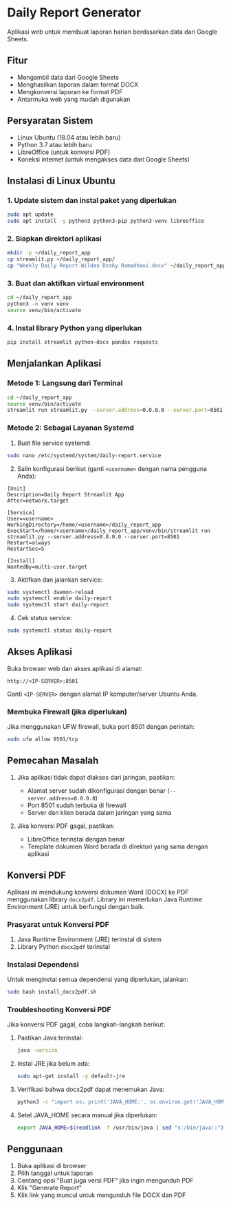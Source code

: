 # Daily Report Generator

Aplikasi web untuk membuat laporan harian berdasarkan data dari Google Sheets.

## Fitur

- Mengambil data dari Google Sheets
- Menghasilkan laporan dalam format DOCX
- Mengkonversi laporan ke format PDF
- Antarmuka web yang mudah digunakan

## Persyaratan Sistem

- Linux Ubuntu (18.04 atau lebih baru)
- Python 3.7 atau lebih baru
- LibreOffice (untuk konversi PDF)
- Koneksi internet (untuk mengakses data dari Google Sheets)

## Instalasi di Linux Ubuntu

### 1. Update sistem dan instal paket yang diperlukan

```bash
sudo apt update
sudo apt install -y python3 python3-pip python3-venv libreoffice
```

### 2. Siapkan direktori aplikasi

```bash
mkdir -p ~/daily_report_app
cp streamlit.py ~/daily_report_app/
cp "Weekly Daily Report Wildan Dzaky Ramadhani.docx" ~/daily_report_app/
```

### 3. Buat dan aktifkan virtual environment

```bash
cd ~/daily_report_app
python3 -m venv venv
source venv/bin/activate
```

### 4. Instal library Python yang diperlukan

```bash
pip install streamlit python-docx pandas requests
```

## Menjalankan Aplikasi

### Metode 1: Langsung dari Terminal

```bash
cd ~/daily_report_app
source venv/bin/activate
streamlit run streamlit.py --server.address=0.0.0.0 --server.port=8501
```

### Metode 2: Sebagai Layanan Systemd

1. Buat file service systemd:

```bash
sudo nano /etc/systemd/system/daily-report.service
```

2. Salin konfigurasi berikut (ganti `<username>` dengan nama pengguna Anda):

```
[Unit]
Description=Daily Report Streamlit App
After=network.target

[Service]
User=<username>
WorkingDirectory=/home/<username>/daily_report_app
ExecStart=/home/<username>/daily_report_app/venv/bin/streamlit run streamlit.py --server.address=0.0.0.0 --server.port=8501
Restart=always
RestartSec=5

[Install]
WantedBy=multi-user.target
```

3. Aktifkan dan jalankan service:

```bash
sudo systemctl daemon-reload
sudo systemctl enable daily-report
sudo systemctl start daily-report
```

4. Cek status service:

```bash
sudo systemctl status daily-report
```

## Akses Aplikasi

Buka browser web dan akses aplikasi di alamat:

```
http://<IP-SERVER>:8501
```

Ganti `<IP-SERVER>` dengan alamat IP komputer/server Ubuntu Anda.

### Membuka Firewall (jika diperlukan)

Jika menggunakan UFW firewall, buka port 8501 dengan perintah:

```bash
sudo ufw allow 8501/tcp
```

## Pemecahan Masalah

1. Jika aplikasi tidak dapat diakses dari jaringan, pastikan:
   - Alamat server sudah dikonfigurasi dengan benar (`--server.address=0.0.0.0`)
   - Port 8501 sudah terbuka di firewall
   - Server dan klien berada dalam jaringan yang sama

2. Jika konversi PDF gagal, pastikan:
   - LibreOffice terinstal dengan benar
   - Template dokumen Word berada di direktori yang sama dengan aplikasi

## Konversi PDF

Aplikasi ini mendukung konversi dokumen Word (DOCX) ke PDF menggunakan library `docx2pdf`. Library ini memerlukan Java Runtime Environment (JRE) untuk berfungsi dengan baik.

### Prasyarat untuk Konversi PDF

1. Java Runtime Environment (JRE) terinstal di sistem
2. Library Python `docx2pdf` terinstal

### Instalasi Dependensi

Untuk menginstal semua dependensi yang diperlukan, jalankan:

```bash
sudo bash install_docx2pdf.sh
```

### Troubleshooting Konversi PDF

Jika konversi PDF gagal, coba langkah-langkah berikut:

1. Pastikan Java terinstal:
   ```bash
   java -version
   ```

2. Instal JRE jika belum ada:
   ```bash
   sudo apt-get install -y default-jre
   ```

3. Verifikasi bahwa docx2pdf dapat menemukan Java:
   ```bash
   python3 -c "import os; print('JAVA_HOME:', os.environ.get('JAVA_HOME'))"
   ```

4. Setel JAVA_HOME secara manual jika diperlukan:
   ```bash
   export JAVA_HOME=$(readlink -f /usr/bin/java | sed "s:/bin/java::")
   ```

## Penggunaan

1. Buka aplikasi di browser
2. Pilih tanggal untuk laporan
3. Centang opsi "Buat juga versi PDF" jika ingin mengunduh PDF
4. Klik "Generate Report"
5. Klik link yang muncul untuk mengunduh file DOCX dan PDF

